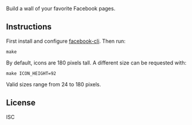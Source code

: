 Build a wall of your favorite Facebook pages.

## Instructions

First install and configure [facebook-cli](https://github.com/specious/facebook-cli). Then run:

```
make
```

By default, icons are 180 pixels tall. A different size can be requested with:

```
make ICON_HEIGHT=92
```

Valid sizes range from 24 to 180 pixels.

## License

ISC
